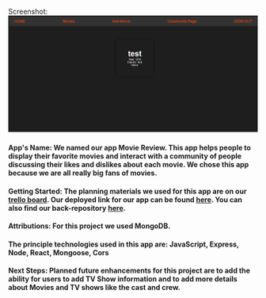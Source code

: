 Screenshot:![Image of our deployed site](<images/Screenshot 2024-08-02 134140.png>)

#### App's Name: We named our app Movie Review. This app helps people to display their favorite movies and interact with a community of people discussing their likes and dislikes about each movie. We chose this app because we are all really big fans of movies.

#### Getting Started: The planning materials we used for this app are on our [trello board](https://trello.com/invite/b/66a05c6da3eef27de20edbc2/ATTIa8788d82b23f4e9b6a37cb3ce8ecebcc5A691DAB/group-5-mern-project). Our deployed link for our app can be found [here](https://transcendent-toffee-fb8e1a.netlify.app/). You can also find our back-repository [here](https://github.com/Ram-Jam5/movie-review-back-end). 

#### Attributions: For this project we used MongoDB.

#### The principle technologies used in this app are: JavaScript, Express, Node, React, Mongoose, Cors

#### Next Steps: Planned future enhancements for this project are to add the ability for users to add TV Show information and to add more details about Movies and TV shows like the cast and crew.
